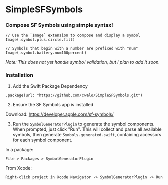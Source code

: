 #  SimpleSFSymbols

 ### Compose SF Symbols using simple syntax!

```
// Use the `Image` extension to compose and display a symbol
Image(.symbol.plus.circle.fill)

// Symbols that begin with a number are prefixed with "num"
Image(.symbol.battery.num100percent)
```

_Note: This does not yet handle symbol validation, but I plan to add it soon._

### Installation

1) Add the Swift Package Dependency

`.package(url: "https://github.com/cwalo/SimpleSFSymbols.git")`

2) Ensure the SF Symbols app is installed

Download: https://developer.apple.com/sf-symbols/

3) Run the `SymbolGeneratorPlugin` to generate the symbol components. When prompted, just click "Run". This will collect and parse all available symbols, then generate `Symbols.generated.swift`, containing accessors for each symbol component.

In a package:

`File > Packages > SymbolGeneratorPlugin`

From Xcode:

`Right-click project in Xcode Navigator -> SymbolGeneratorPlugin -> Run`
